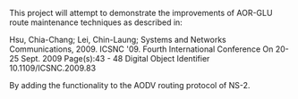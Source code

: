 This project will attempt to demonstrate the improvements of AOR-GLU route maintenance techniques as described in:

Hsu, Chia-Chang; Lei, Chin-Laung;
Systems and Networks Communications, 2009. ICSNC '09. Fourth International Conference On
20-25 Sept. 2009 Page(s):43 - 48
Digital Object Identifier 10.1109/ICSNC.2009.83

By adding the functionality to the AODV routing protocol of NS-2.